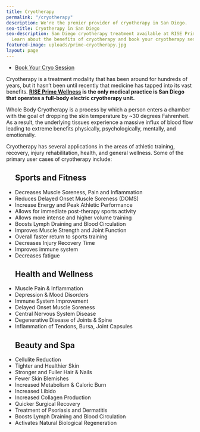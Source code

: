 ```yaml
---
title: Cryotherapy
permalink: "/cryotherapy"
description: We're the premier provider of cryotherapy in San Diego.
seo-title: Cryotherapy in San Diego
seo-description: San Diego cryotherapy treatment available at RISE Prime Wellness.
  Learn about the benefits of cryotherapy and book your cryotherapy session online.
featured-image: uploads/prime-cryotherapy.jpg
layout: page
---
```


<!-- Vagaro Cyro Booking Button -->
<ul class="actions">
  <li><a href="https://www.vagaro.com/riseprimewellness/services" class="button special book-btn" target="_blank">Book Your Cryo Session</a></li>
</ul>

Cryotherapy is a treatment modality that has been around for hundreds of years, but it hasn’t been until recently that medicine has tapped into its vast benefits. **[RISE Prime Wellness](/) is the only medical practice is San Diego that operates a full-body electric cryotherapy unit.**

Whole Body Cryotherapy is a process by which a person enters a chamber with the goal of dropping the skin temperature by ~30 degrees Fahrenheit. As a result, the underlying tissues experience a massive influx of blood flow leading to extreme benefits physically, psychologically, mentally, and emotionally.

Cryotherapy has several applications in the areas of athletic training, recovery, injury rehabilitation, health, and general wellness. Some of the primary user cases of cryotherapy include:

<section id="flex-section">
  <ul class="cryo-use-list">
    <h2>Sports and Fitness</h2>
    <li>Decreases Muscle Soreness, Pain and Inflammation</li>
    <li>Reduces Delayed Onset Muscle Soreness (DOMS)</li>
    <li>Increase Energy and Peak Athletic Performance</li>
    <li>Allows for immediate post-therapy sports activity</li>
    <li>Allows more intense and higher volume training</li>
    <li>Boosts Lymph Draining and Blood Circulation</li>
    <li>Improves Muscle Strength and Joint Function</li>
    <li>Overall faster return to sports training</li>
    <li>Decreases Injury Recovery Time</li>
    <li>Improves immune system</li>
    <li>Decreases fatigue</li>
  </ul>
  <ul class="cryo-use-list">
    <h2>Health and Wellness</h2>
    <li>Muscle Pain & Inflammation</li>
    <li>Depression & Mood Disorders</li>
    <li>Immune System Improvement</li>
    <li>Delayed Onset Muscle Soreness</li>
    <li>Central Nervous System Disease</li>
    <li>Degenerative Disease of Joints & Spine</li>
    <li>Inflammation of Tendons, Bursa, Joint Capsules</li>
  </ul>
  <ul class="cryo-use-list">
    <h2>Beauty and Spa</h2>
    <li>Cellulite Reduction</li>
    <li>Tighter and Healthier Skin</li>
    <li>Stronger and Fuller Hair & Nails</li>
    <li>Fewer Skin Blemishes</li>
    <li>Increased Metabolism & Caloric Burn</li>
    <li>Increased Libido</li>
    <li>Increased Collagen Production</li>
    <li>Quicker Surgical Recovery</li>
    <li>Treatment of Psoriasis and Dermatitis</li>
    <li>Boosts Lymph Draining and Blood Circulation</li>
    <li>Activates Natural Biological Regeneration</li>
  </ul>
</section>
